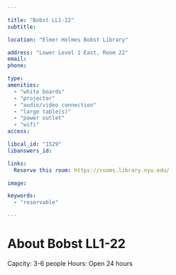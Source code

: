 ```yaml
---

title: "Bobst LL1-22"
subtitle: 

location: "Elmer Holmes Bobst Library"

address: "Lower Level 1 East, Room 22"
email: 
phone: 

type: 
amenities:
  - "white boards"
  - "projector"
  - "audio/video connection"
  - "large table(s)"
  - "power outlet"
  - "wifi"
access:

libcal_id: "1529"
libanswers_id: 

links:
  Reserve this room: https://rooms.library.nyu.edu/

image: 

keywords:
  - "reservable"

---
```


# About Bobst LL1-22

Capcity: 3-6 people
Hours: Open 24 hours
